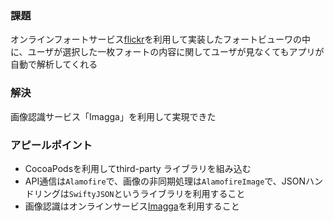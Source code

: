 ### 課題
オンラインフォートサービス[flickr](https://www.flickr.com/)を利用して実装したフォートビューワの中に、ユーザが選択した一枚フォートの内容に関してユーザが見なくてもアプリが自動で解析してくれる

### 解決
画像認識サービス「Imagga」を利用して実現できた

### アピールポイント
- CocoaPodsを利用してthird-party ライブラリを組み込む
- API通信は`Alamofire`で、画像の非同期処理は`AlamofireImage`で、JSONハンドリングは`SwiftyJSON`というライブラリを利用すること
- 画像認識はオンラインサービス[Imagga](https://imagga.com/)を利用すること
